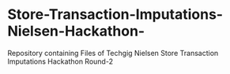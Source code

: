 # Store-Transaction-Imputations-Nielsen-Hackathon-
Repository containing Files of Techgig Nielsen Store Transaction Imputations Hackathon Round-2
